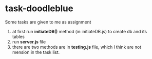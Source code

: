 # task-doodleblue
Some tasks are given to me as assignment

1. at first run **initiateDB()** method (in initiateDB.js) to create db and its tables
2. run **server.js** file
3. there are two methods are in **testing.js** file, which I think are not mension in the task list.
